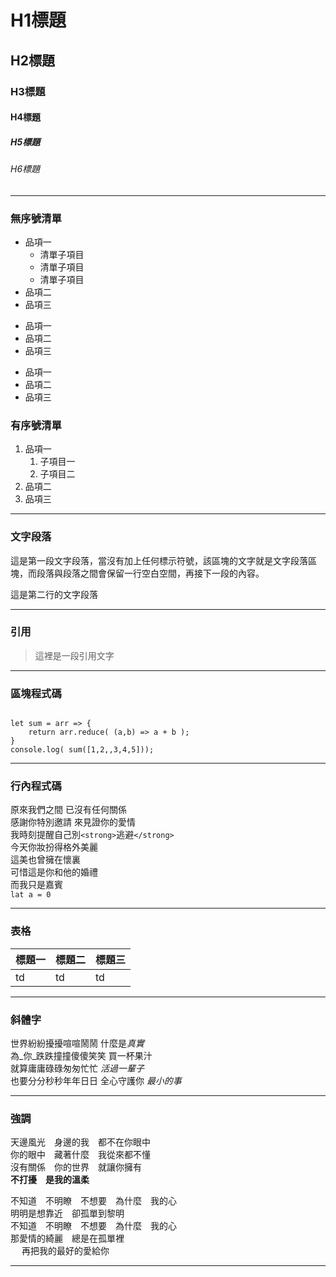 # H1標題
## H2標題
### H3標題
#### H4標題
##### H5標題
###### H6標題

---------------------

### 無序號清單
* 品項一
    * 清單子項目
    * 清單子項目
    * 清單子項目
* 品項二
* 品項三

+ 品項一
+ 品項二
+ 品項三

- 品項一
- 品項二
- 品項三

### 有序號清單
1. 品項一
    1. 子項目一
    2. 子項目二
2. 品項二
3. 品項三

---------------------

### 文字段落
這是第一段文字段落，當沒有加上任何標示符號，該區塊的文字就是文字段落區塊，而段落與段落之間會保留一行空白空間，再接下一段的內容。

這是第二行的文字段落

---------------------

### 引用
>這裡是一段引用文字

---------------------

### 區塊程式碼
```Javascript=

let sum = arr => {
    return arr.reduce( (a,b) => a + b );
}
console.log( sum([1,2,,3,4,5]));

```
---------------------

### 行內程式碼

原來我們之間 已沒有任何關係</br>
感謝你特別邀請 來見證你的愛情</br>
我時刻提醒自己別`<strong>`逃避`</strong>`</br>
今天你妝扮得格外美麗</br>
這美也曾擁在懷裏</br>
可惜這是你和他的婚禮</br>
而我只是嘉賓</br>
`lat a = 0`

---------------------

### 表格

| 標題一 | 標題二 | 標題三 |
|-------|-------|-------|
|td     |td     |td     |

---------------------

### 斜體字

世界紛紛擾擾喧喧鬧鬧  什麼是*真實*</br>
為_你_跌跌撞撞傻傻笑笑  買一杯果汁</br>
就算庸庸碌碌匆匆忙忙  _活過一輩子_</br>
也要分分秒秒年年日日 全心守護你  *最小的事*</br>

---------------------

### 強調

天邊風光　身邊的我　都不在你眼中</br>
你的眼中　藏著什麼　我從來都不懂</br>
沒有關係　你的世界　就讓你擁有</br>
**不打擾**　__是我的溫柔__

不知道　不明瞭　不想要　為什麼　我的心</br>
明明是想靠近　卻孤單到黎明</br>
不知道　不明瞭　不想要　為什麼　我的心</br>
那愛情的綺麗　總是在孤單裡</br>　
再把我的最好的愛給你</br>

---------------------